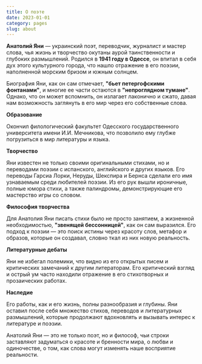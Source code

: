 ```yaml
---
title: О поэте
date: 2023-01-01
category: pages
slug: about
---
```


**Анатолий Яни** — украинский поэт, переводчик, журналист и мастер слова, чья жизнь и творчество окутаны аурой таинственности и глубоких размышлений. Родился в **1941 году в Одессе**, он впитал в себя дух этого культурного города, что нашло отражение в его поэзии, наполненной морским бризом и южным солнцем.
  
Биография Яни, как он сам отмечает, **"бьет петергофскими фонтанами"**, и многие ее части остаются в **"непроглядном тумане"**. Однако, что он может вспомнить, он излагает лаконично и сжато, давая нам возможность заглянуть в его мир через его собственные слова.

**Образование**

Окончил филологический факультет Одесского государственного университета имени И.И. Мечникова, что позволило ему глубже погрузиться в мир литературы и языка.

**Творчество**

Яни известен не только своими оригинальными стихами, но и переводами поэзии с испанского, английского и других языков. Его переводы Гарсиа Лорки, Неруды, Шекспира и Бернса сделали его имя узнаваемым среди любителей поэзии. Из его рук вышли ироничные, полные юмора стихи, а также палиндромы, демонстрирующие его мастерство игры со словом.

**Философия творчества**

Для Анатолия Яни писать стихи было не просто занятием, а жизненной необходимостью, **"звенящей бессонницей"**, как он сам выразился. Его подход к поэзии — это поиск истины через красоту слов, метафор и образов, которые он создавал, словно ткал из них новую реальность.

**Литературные дебаты**

Яни не избегал полемики, что видно из его открытых писем и критических замечаний к другим литераторам. Его критический взгляд и острый ум часто находили отражение в его стихотворных и прозаических работах.

**Наследие**

Его работы, как и его жизнь, полны разнообразия и глубины. Яни оставил после себя множество стихов, переводов и литературных размышлений, которые продолжают вдохновлять и вызывать интерес к литературе и поэзии.
	  
Анатолий Яни — это не только поэт, но и философ, чьи строки заставляют задуматься о красоте и бренности мира, о любви и одиночестве, о том, как слова могут изменять наше восприятие реальности.
